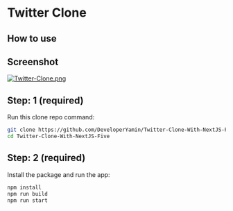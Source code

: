 # Twitter Clone

## How to use

## Screenshot

[![Twitter-Clone.png](https://i.postimg.cc/g06hfZ2c/Twitter-Clone.png)](https://postimg.cc/SXkj9j9H)

## Step: 1 (required)

Run this clone repo command:

```sh
git clone https://github.com/DeveloperYamin/Twitter-Clone-With-NextJS-Five.git
cd Twitter-Clone-With-NextJS-Five
```

## Step: 2 (required)

Install the package and run the app:

```sh
npm install
npm run build
npm run start
```
